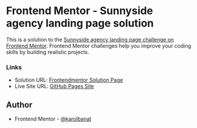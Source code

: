 # Frontend Mentor - Sunnyside agency landing page solution

This is a solution to the [Sunnyside agency landing page challenge on Frontend Mentor](https://www.frontendmentor.io/challenges/sunnyside-agency-landing-page-7yVs3B6ef). Frontend Mentor challenges help you improve your coding skills by building realistic projects.

### Links

- Solution URL: [Frontendmentor Solution Page](https://www.frontendmentor.io/solutions/sunnyside-agency-landing-page-SJ0rXs08c)
- Live Site URL: [GitHub Pages Site](https://karolbanat.github.io/sunnyside-agency-landing-page/)

## Author

- Frontend Mentor - [@karolbanat](https://www.frontendmentor.io/profile/karolbanat)
